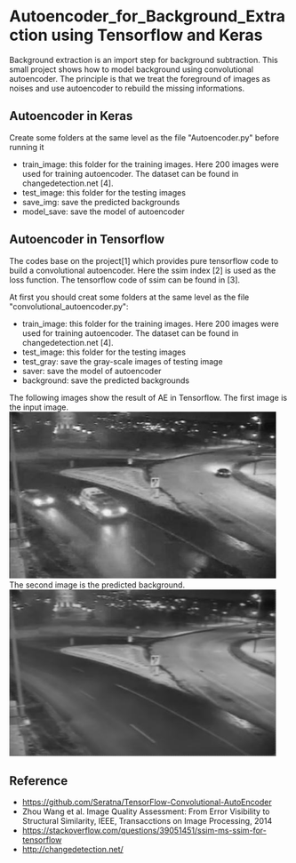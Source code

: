 # Autoencoder_for_Background_Extraction using Tensorflow and Keras
Background extraction is an import step for background subtraction. This small project shows how to model background using convolutional autoencoder. The principle is that we treat the foreground of images as noises and use autoencoder to rebuild the missing informations.  


## Autoencoder in Keras

Create some folders at the same level as the file "Autoencoder.py" before running it  
* train_image: this folder for the training images. Here 200 images were used for training autoencoder. The dataset can be found in changedetection.net [4].  
* test_image: this folder for the testing images   
* save_img: save the predicted backgrounds  
* model_save: save the model of autoencoder  
  

## Autoencoder in Tensorflow
  
The codes base on the project[1] which provides pure tensorflow code to build a convolutional autoencoder. Here the ssim index [2] is used as the loss function. The tensorflow code of ssim can be found in [3]. 

At first you should creat some folders at the same level as the file "convolutional_autoencoder.py":  
* train_image: this folder for the training images. Here 200 images were used for training autoencoder. The dataset can be found in changedetection.net [4].  
* test_image: this folder for the testing images    
* test_gray: save the gray-scale images of testing image  
* saver: save the model of autoencoder  
* background: save the predicted backgrounds  

The following images show the result of AE in Tensorflow. The first image is the input image.   
![Original_Image](https://github.com/klickmal/autoencoder_for_background_extraction/blob/master/result/original.jpg)   
The second image is the predicted background.  
![Background_Image](https://github.com/klickmal/autoencoder_for_background_extraction/blob/master/result/bg.jpg)    

## Reference
* https://github.com/Seratna/TensorFlow-Convolutional-AutoEncoder  
* Zhou Wang et al. Image Quality Assessment: From Error Visibility to Structural Similarity, IEEE, Transacctions on Image Processing, 2014  
* https://stackoverflow.com/questions/39051451/ssim-ms-ssim-for-tensorflow  
* http://changedetection.net/
